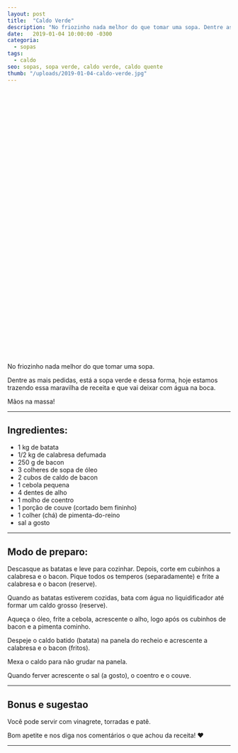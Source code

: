 ```yaml
---
layout: post
title:  "Caldo Verde"
description: "No friozinho nada melhor do que tomar uma sopa. Dentre as mais pedidas, está a sopa verde e dessa forma, hoje estamos trazendo essa maravilha de receita e que vai deixar com água na boca."
date:   2019-01-04 10:00:00 -0300
categoria:
  - sopas
tags:
  - caldo
seo: sopas, sopa verde, caldo verde, caldo quente
thumb: "/uploads/2019-01-04-caldo-verde.jpg"
---
```


<div class="adsLeft">
<ins class="adsbygoogle"
     style="display:inline-block;width:160px;height:600px"
     data-ad-client="ca-pub-8078000237589807"
     data-ad-slot="3534346713"></ins>
<script>
(adsbygoogle = window.adsbygoogle || []).push({});
</script>
</div>

No friozinho nada melhor do que tomar uma sopa.

Dentre as mais pedidas, está a sopa verde e dessa forma, hoje estamos trazendo essa maravilha de receita e que vai deixar com água na boca.

Mãos na massa!

---

## Ingredientes:
  - 1 kg de batata
  - 1/2 kg de calabresa defumada
  - 250 g de bacon
  - 3 colheres de sopa de óleo
  - 2 cubos de caldo de bacon
  - 1 cebola pequena
  - 4 dentes de alho
  - 1 molho de coentro
  - 1 porção de couve (cortado bem fininho)
  - 1 colher (chá) de pimenta-do-reino
  - sal a gosto

---

## Modo de preparo:
Descasque as batatas e leve para cozinhar. Depois, corte em cubinhos a calabresa e o bacon. Pique todos os temperos (separadamente) e frite a calabresa e o bacon (reserve).

Quando as batatas estiverem cozidas, bata com água no liquidificador até formar um caldo grosso (reserve).

Aqueça o óleo, frite a cebola, acrescente o alho, logo após os cubinhos de bacon e a pimenta cominho.

Despeje o caldo batido (batata) na panela do recheio e acrescente a calabresa e o bacon (fritos).

Mexa o caldo para não grudar na panela.

Quando ferver acrescente o sal (a gosto), o coentro e o couve.

---

## Bonus e sugestao
Você pode servir com vinagrete, torradas e patê.

Bom apetite e nos diga nos comentários o que achou da receita! ❤️

---

<div class="adsRight">

</div>
